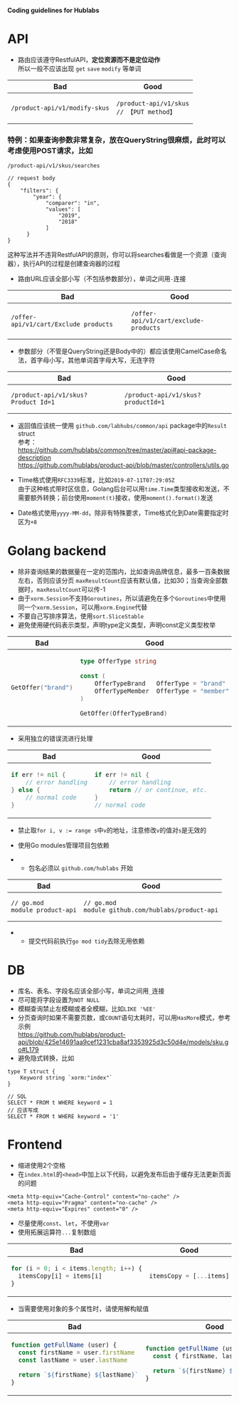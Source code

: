 **Coding guidelines for Hublabs**

# API

- 路由应该遵守RestfulAPI，**定位资源而不是定位动作**  
所以一般不应该出现 `get` `save` `modify` 等单词
<table>
<thead><tr><th>Bad</th><th>Good</th></tr></thead>
<tbody>
<tr><td>

```
/product-api/v1/modify-skus
```

</td><td>

```
/product-api/v1/skus
// 【PUT method】
```

</td></tr>
</tbody></table>

### 特例：如果查询参数非常复杂，放在QueryString很麻烦，此时可以考虑使用POST请求，比如

```
/product-api/v1/skus/searches

// request body
{
    "filters": {
        "year": {
            "comparer": "in",
            "values": [
                "2019",
                "2018"
            ]
      }
}
```
这种写法并不违背RestfulAPI的原则，你可以将searches看做是一个资源（查询器），执行API的过程是创建查询器的过程

- 路由URL应该全部小写（不包括参数部分），单词之间用`-`连接
<table>
<thead><tr><th>Bad</th><th>Good</th></tr></thead>
<tbody>
<tr><td>

```
/offer-api/v1/cart/Exclude_products
```

</td><td>

```
/offer-api/v1/cart/exclude-products
```

</td></tr>
</tbody></table>

- 参数部分（不管是QueryString还是Body中的）都应该使用CamelCase命名法，首字母小写，其他单词首字母大写，无连字符
<table>
<thead><tr><th>Bad</th><th>Good</th></tr></thead>
<tbody>
<tr><td>

```
/product-api/v1/skus?Product_Id=1
```

</td><td>

```
/product-api/v1/skus?productId=1
```

</td></tr>
</tbody></table>

- 返回值应该统一使用 `github.com/labhubs/common/api` package中的`Result` struct  
参考：  
https://github.com/hublabs/common/tree/master/api#api-package-description  
https://github.com/hublabs/product-api/blob/master/controllers/utils.go

- Time格式使用`RFC3339`标准，比如`2019-07-11T07:29:05Z`  
由于这种格式带时区信息，Golang后台可以用`time.Time`类型接收和发送，不需要额外转换；前台使用`moment(t)`接收，使用`moment().format()`发送

- Date格式使用`yyyy-MM-dd`，除非有特殊要求，Time格式化到Date需要指定时区为`+8`

# Golang backend
- 除非查询结果的数据量在一定的范围内，比如查询品牌信息，最多一百条数据左右，否则应该分页
`maxResultCount`应该有默认值，比如30；当查询全部数据时，`maxResultCount`可以传-1
- 由于`xorm.Session`不支持`Goroutines`，所以请避免在多个`Goroutines`中使用同一个`xorm.Session`，可以用`xorm.Engine`代替
- 不要自己写排序算法，使用`sort.SliceStable`
- 避免使用硬代码表示类型，声明type定义类型，声明const定义类型枚举

<table>
<thead><tr><th>Bad</th><th>Good</th></tr></thead>
<tbody>
<tr><td>

```go
GetOffer("brand")
```

</td><td>

```go
type OfferType string

const (
	OfferTypeBrand   OfferType = "brand"
	OfferTypeMember  OfferType = "member"
)

GetOffer(OfferTypeBrand)
```

</td></tr>
</tbody></table>

- 采用独立的错误流进行处理

<table>
<thead><tr><th>Bad</th><th>Good</th></tr></thead>
<tbody>
<tr><td>

```go
if err != nil {
    // error handling
} else {
    // normal code
}
```

</td><td>

```go
if err != nil {
    // error handling
    return // or continue, etc.
}
// normal code
```

</td></tr>
</tbody></table>

- 禁止取`for i, v := range s`中`v`的地址，注意修改`v`的值对`s`是无效的

- 使用Go modules管理项目包依赖
- - 包名必须以 `github.com/hublabs` 开始

<table>
<thead><tr><th>Bad</th><th>Good</th></tr></thead>
<tbody>
<tr><td>

```
// go.mod
module product-api
```

</td><td>

```
// go.mod
module github.com/hublabs/product-api
```

</td></tr>
</tbody></table>

- - 提交代码前执行`go mod tidy`去除无用依赖

# DB
- 库名、表名、字段名应该全部小写，单词之间用`_`连接
- 尽可能将字段设置为`NOT NULL`
- 模糊查询禁止左模糊或者全模糊，比如`LIKE '%EE'`
- 分页查询时如果不需要页数，或`COUNT`语句太耗时，可以用`HasMore`模式，参考示例  
https://github.com/hublabs/product-api/blob/425e14691aa9cef1231cba8af3353925d3c50d4e/models/sku.go#L179
- 避免隐式转换，比如
```
type T struct {
    Keyword string `xorm:"index"`
}

// SQL
SELECT * FROM t WHERE keyword = 1
// 应该写成
SELECT * FROM t WHERE keyword = '1'
```

# Frontend
- 缩进使用2个空格
- 在`index.html`的`<head>`中加上以下代码，以避免发布后由于缓存无法更新页面的问题
```
<meta http-equiv="Cache-Control" content="no-cache" />
<meta http-equiv="Pragma" content="no-cache" />
<meta http-equiv="Expires" content="0" />
```
- 尽量使用`const`、`let`，不使用`var`
- 使用拓展运算符`...`复制数组

<table>
<thead><tr><th>Bad</th><th>Good</th></tr></thead>
<tbody>
<tr><td>

```javascript
for (i = 0; i < items.length; i++) {
  itemsCopy[i] = items[i]
}
```

</td><td>

```javascript
itemsCopy = [...items]
```

</td></tr>
</tbody></table>

- 当需要使用对象的多个属性时，请使用解构赋值

<table>
<thead><tr><th>Bad</th><th>Good</th><th>Better</th></tr></thead>
<tbody>
<tr><td>

```javascript
function getFullName (user) {
  const firstName = user.firstName
  const lastName = user.lastName

  return `${firstName} ${lastName}`
}
```

</td><td>

```javascript
function getFullName (user) {
  const { firstName, lastName } = user

  return `${firstName} ${lastName}`
}
```

</td><td>

```javascript
function getFullName ({ firstName, lastName }) {
  return `${firstName} ${lastName}`
}
```

</td></tr>
</tbody></table>
